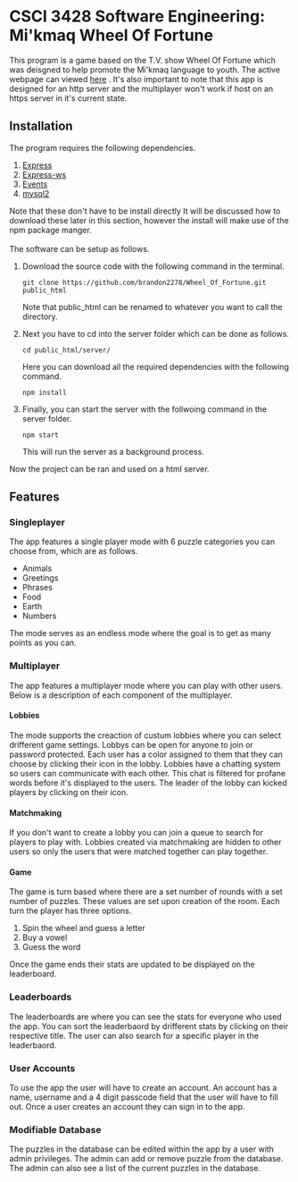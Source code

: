 # CSCI 3428 Software Engineering:  Mi'kmaq Wheel Of Fortune
This program is a game based on the T.V. show Wheel Of Fortune  which was deisgned to help promote the Mi'kmaq language to youth. The active webpage can viewed <a href=http://ugdev.cs.smu.ca/~group11/>here</a> . It's also important to note that this app is designed for an http server and the multiplayer won't work if host on an https server in it's current state.  

## Installation
The program requires the following dependencies.
<ol>
<li><a href="https://www.npmjs.com/package/express">Express</a></li>
<li><a href="https://www.npmjs.com/package/express-ws">Express-ws</a></li>
<li><a href="https://www.npmjs.com/package/events">Events</a></li>
<li><a href="https://www.npmjs.com/package/mysql2">mysql2</a></li>
</ol>
Note that these don't have to be install directly It will be discussed how to download these later in this section, however the install will make use of the npm package manger.
<br></br>
The software can be setup as follows.
<ol>
<li>
Download the source code with the following command in the terminal.

```
git clone https://github.com/brandon2278/Wheel_Of_Fortune.git public_html
```
Note that public_html can be renamed to whatever you want to call the directory.

</li>

<li>
Next you have to cd into the server folder which can be done as follows.

```
cd public_html/server/
```

Here you can download all the required dependencies with the following command.

```
npm install
```

</li>

<li>
Finally, you can start the server with the follwoing command in the server folder.

```
npm start
```

This will run the server as a background process. 
</li>
</ol>

Now the project can be ran and used on a html server.

## Features

### Singleplayer
The app features a single player mode with 6 puzzle categories you can choose from, which are as follows.
<ul>
<li>Animals</li>
<li>Greetings</li>
<li>Phrases</li>
<li>Food</li>
<li>Earth</li>
<li>Numbers</li>
</ul>
The mode serves as an endless mode where the goal is to get as many points as you can.

### Multiplayer
The app features a multiplayer mode where you can play with other users. Below is a description of each component of the multiplayer.
#### Lobbies
The mode supports the creaction of custum lobbies where you can select drifferent game settings. Lobbys can be open for anyone to join or password protected. Each user has a color assigned to them that they can choose by clicking their icon in the lobby.  Lobbies have a chatting system so users can communicate with each other. This chat is filtered for profane words before it's displayed to the users. The leader of the lobby can kicked players by clicking on their icon.

#### Matchmaking
If you don't want to create a lobby you can join a queue to search for players to play with. Lobbies created via matchmaking are hidden to other users so only the users that were matched together can play together.

#### Game
The game is turn based where there are a set number of rounds with a set number of puzzles. These values are set upon creation of the room. Each turn the player has three options. 
<ol>
<li>Spin the wheel and guess a letter</li>
<li>Buy a vowel</li>
<li>Guess the word</li>
</ol>
Once the game ends their stats are updated to be displayed on the leaderboard.

### Leaderboards
The leaderboards are where you can see the stats for everyone who used the app. You can sort the leaderbaord by drifferent stats by clicking on their respective title. The user can also search for a specific player in the leaderbaord.

### User Accounts
To use the app the user will have to create an account. An account has a name, username and a 4 digit passcode field that the user will have to fill out. Once a user creates an account they can sign in to the app. 

### Modifiable Database
The puzzles in the database can be edited within the app by a user with admin privileges. The admin can add or remove puzzle from the database. The admin can also see a list of the current puzzles in the database.

